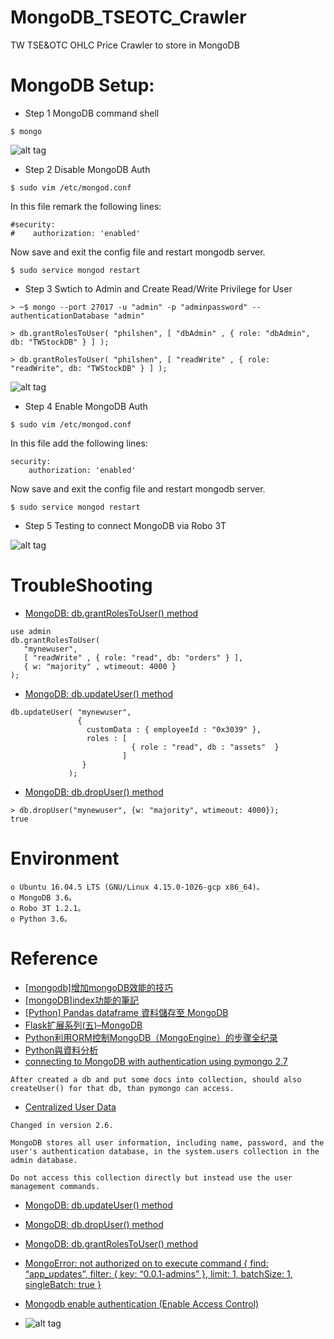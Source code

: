 MongoDB_TSEOTC_Crawler
==============================
TW TSE&amp;OTC OHLC Price Crawler to store in MongoDB

MongoDB Setup:
==============================
* Step 1
MongoDB command shell
``` 
$ mongo
``` 
![alt tag](https://i.imgur.com/hCcWrqZ.jpg)

* Step 2
Disable MongoDB Auth
``` 
$ sudo vim /etc/mongod.conf
``` 

In this file remark the following lines:
``` 
#security:
#    authorization: 'enabled'
``` 

Now save and exit the config file and restart mongodb server.
``` 
$ sudo service mongod restart
``` 

* Step 3
Swtich to Admin and Create Read/Write Privilege for User
``` 
> ~$ mongo --port 27017 -u "admin" -p "adminpassword" --authenticationDatabase "admin"
``` 

``` 
> db.grantRolesToUser( "philshen", [ "dbAdmin" , { role: "dbAdmin", db: "TWStockDB" } ] );

> db.grantRolesToUser( "philshen", [ "readWrite" , { role: "readWrite", db: "TWStockDB" } ] );
``` 

![alt tag](https://i.imgur.com/XU4VQ8n.jpg)


* Step 4
Enable MongoDB Auth

``` 
$ sudo vim /etc/mongod.conf
``` 

In this file add the following lines:
``` 
security:
    authorization: 'enabled'
``` 

Now save and exit the config file and restart mongodb server.
``` 
$ sudo service mongod restart
``` 

* Step 5
Testing to connect MongoDB via Robo 3T

![alt tag](https://i.imgur.com/r7aYl0x.jpg)

TroubleShooting
==============================
* [MongoDB: db.grantRolesToUser() method](https://www.w3resource.com/mongodb/shell-methods/user-management/db-grantRolesToUser.php)

``` 
use admin
db.grantRolesToUser(
   "mynewuser",
   [ "readWrite" , { role: "read", db: "orders" } ],
   { w: "majority" , wtimeout: 4000 }
);
``` 

* [MongoDB: db.updateUser() method](https://www.w3resource.com/mongodb/shell-methods/user-management/db-updateUser.php)
``` 
db.updateUser( "mynewuser",
               {
                 customData : { employeeId : "0x3039" },
                 roles : [
                           { role : "read", db : "assets"  }
                         ]
                }
             );
``` 

* [MongoDB: db.dropUser() method](https://www.w3resource.com/mongodb/shell-methods/user-management/db-dropUser.php)
``` 
> db.dropUser("mynewuser", {w: "majority", wtimeout: 4000});
true
``` 


Environment
==============================
``` 
o Ubuntu 16.04.5 LTS (GNU/Linux 4.15.0-1026-gcp x86_64)。
o MongoDB 3.6。
o Robo 3T 1.2.1。
o Python 3.6。
``` 

Reference 
==============================
* [[mongodb]增加mongoDB效能的技巧](https://blog.xuite.net/flyingidea/blog/67641474)
* [[mongoDB]index功能的筆記](https://blog.xuite.net/flyingidea/blog/68050501)
* [[Python] Pandas dataframe 資料儲存至 MongoDB](https://oranwind.org/python-pandas-ji-chu-jiao-xue-2/)
* [Flask扩展系列(五)–MongoDB](http://www.bjhee.com/flask-ext5.html)
* [Python利用ORM控制MongoDB（MongoEngine）的步骤全纪录](https://www.jb51.net/article/147379.htm)
* [Python與資料分析](https://sites.google.com/site/zsgititit/shi-yongpython-jin-xing-zi-liao-fen-xi)
* [connecting to MongoDB with authentication using pymongo 2.7](https://stackoverflow.com/questions/41769875/connecting-to-mongodb-with-authentication-using-pymongo-2-7)
``` 
After created a db and put some docs into collection, should also createUser() for that db, than pymongo can access.
``` 

* [Centralized User Data](https://docs.mongodb.com/v3.6/core/security-users/#centralized-user-data)
``` 
Changed in version 2.6.

MongoDB stores all user information, including name, password, and the user's authentication database, in the system.users collection in the admin database.

Do not access this collection directly but instead use the user management commands.
``` 

* [MongoDB: db.updateUser() method](https://www.w3resource.com/mongodb/shell-methods/user-management/db-updateUser.php)
* [MongoDB: db.dropUser() method](https://www.w3resource.com/mongodb/shell-methods/user-management/db-dropUser.php)
* [MongoDB: db.grantRolesToUser() method](https://www.w3resource.com/mongodb/shell-methods/user-management/db-grantRolesToUser.php)

* [MongoError: not authorized on to execute command { find: “app_updates”, filter: { key: “0.0.1-admins” }, limit: 1, batchSize: 1, singleBatch: true }](https://stackoverflow.com/questions/47130379/mongoerror-not-authorized-on-to-execute-command-find-app-updates-filter)
* [Mongodb enable authentication (Enable Access Control)](https://medium.com/@raj_adroit/mongodb-enable-authentication-enable-access-control-e8a75a26d332)

* []()
![alt tag]()